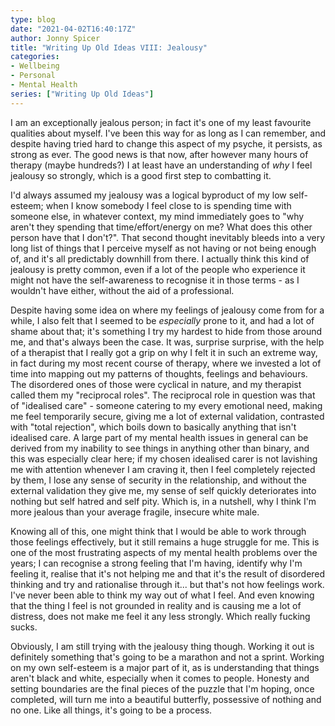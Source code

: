 ```yaml
---
type: blog
date: "2021-04-02T16:40:17Z"
author: Jonny Spicer
title: "Writing Up Old Ideas VIII: Jealousy"
categories:
- Wellbeing
- Personal
- Mental Health
series: ["Writing Up Old Ideas"]
---
```

I am an exceptionally jealous person; in fact it's one of my least favourite qualities about myself. I've been this way for as long as I can remember, and despite having tried hard
to change this aspect of my psyche, it persists, as strong as ever. The good news is that now, after however many hours of therapy (maybe hundreds?) I at least have an
understanding of *why* I feel jealousy so strongly, which is a good first step to combatting it.

I'd always assumed my jealousy was a logical byproduct of my low self-esteem; when I know somebody I feel close to is spending time with someone else, in whatever context, my mind
immediately goes to "why aren't they spending that time/effort/energy on me? What does this other person have that I don't?". That second thought inevitably bleeds into a very long
list of things that I perceive myself as not having or not being enough of, and it's all predictably downhill from there. I actually think this kind of jealousy is pretty common,
even if a lot of the people who experience it might not have the self-awareness to recognise it in those terms - as I wouldn't have either, without the aid of a professional.

Despite having some idea on where my feelings of jealousy come from for a while, I also felt that I seemed to be *especially* prone to it, and had a lot of shame about that; it's
something I try my hardest to hide from those around me, and that's always been the case. It was, surprise surprise, with the help of a therapist that I really got a grip on why I
felt it in such an extreme way, in fact during my most recent course of therapy, where we invested a lot of time into mapping out my patterns of thoughts, feelings and behaviours.
The disordered ones of those were cyclical in nature, and my therapist called them my "reciprocal roles". The reciprocal role in question was that of "idealised care" - someone
catering to my every emotional need, making me feel temporarily secure, giving me a lot of external validation, contrasted with "total rejection", which boils down to basically anything
that isn't idealised care. A large part of my mental health issues in general can be derived from my inability to see things in anything other than binary, and this was especially clear here;
if my chosen idealised carer is not lavishing me with attention whenever I am craving it, then I feel completely rejected by them, I lose any sense of security in the
relationship, and without the external validation they give me, my sense of self quickly deteriorates into nothing but self hatred and self pity. Which is, in a nutshell,
why I think I'm more jealous than your average fragile, insecure white male.

Knowing all of this, one might think that I would be able to work through those feelings effectively, but it still remains a huge struggle for me. This is one of the most
frustrating aspects of my mental health problems over the years; I can recognise a strong feeling that I'm having, identify why I'm feeling it, realise that it's not helping me and
that it's the result of disordered thinking and try and rationalise through it... but that's not how feelings work. I've never been able to think my way out of what I feel. And even
knowing that the thing I feel is not grounded in reality and is causing me a lot of distress, does not make me feel it any less strongly. Which really fucking sucks.

Obviously, I am still trying with the jealousy thing though. Working it out is definitely something that's going to be a marathon and not a sprint. Working on my own self-esteem is
a major part of it, as is understanding that things aren't black and white, especially when it comes to people. Honesty and setting boundaries are the final pieces of the puzzle that
I'm hoping, once completed, will turn me into a beautiful butterfly, possessive of nothing and no one. Like all things, it's going to be a process.
